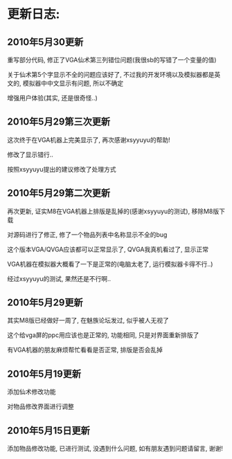 # 更新日志:

## 2010年5月30更新

重写部分代码, 修正了VGA仙术第三列错位问题(我很sb的写错了一个变量的值)

关于仙术第5个字显示不全的问题应该好了, 不过我的开发环境以及模拟器都是英文的, 模拟器中中文显示有问题, 所以不确定

增强用户体验(其实, 还是很奇怪..)

## 2010年5月29第三次更新
这次终于在VGA机器上完美显示了, 再次感谢xsyyuyu的帮助!

修改了显示错行..

按照xsyyuyu提出的建议修改了处理方式

## 2010年5月29第二次更新
再次更新, 证实M8在VGA机器上排版是乱掉的(感谢xsyyuyu的测试), 移除M8版下载

对源码进行了修正, 修了一个物品列表中名称显示不全的bug

这个版本VGA/QVGA应该都可以正常显示了, QVGA我真机看过了, 显示正常

VGA机器在模拟器大概看了一下是正常的(电脑太老了, 运行模拟器卡得不行..)

经过xsyyuyu的测试, 果然还是不行啊..

## 2010年5月29更新
其实M8版已经做好一周了, 在魅族论坛发过, 似乎被人无视了

这个给vga屏的ppc用应该也是正常的, 功能相同, 只是对界面重新排版了

有VGA机器的朋友麻烦帮忙看看是否正常, 排版是否会乱掉

## 2010年5月19更新
添加仙术修改功能

对物品修改界面进行调整

## 2010年5月15日更新
添加物品修改功能, 已进行测试, 没遇到什么问题, 如有朋友遇到问题请留言, 谢谢!
